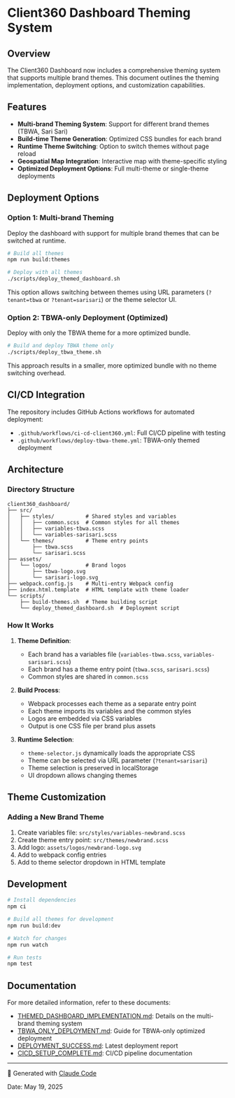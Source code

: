 # Client360 Dashboard Theming System

## Overview

The Client360 Dashboard now includes a comprehensive theming system that supports multiple brand themes. This document outlines the theming implementation, deployment options, and customization capabilities.

## Features

- **Multi-brand Theming System**: Support for different brand themes (TBWA, Sari Sari)
- **Build-time Theme Generation**: Optimized CSS bundles for each brand
- **Runtime Theme Switching**: Option to switch themes without page reload
- **Geospatial Map Integration**: Interactive map with theme-specific styling
- **Optimized Deployment Options**: Full multi-theme or single-theme deployments

## Deployment Options

### Option 1: Multi-brand Theming

Deploy the dashboard with support for multiple brand themes that can be switched at runtime.

```bash
# Build all themes
npm run build:themes

# Deploy with all themes
./scripts/deploy_themed_dashboard.sh
```

This option allows switching between themes using URL parameters (`?tenant=tbwa` or `?tenant=sarisari`) or the theme selector UI.

### Option 2: TBWA-only Deployment (Optimized)

Deploy with only the TBWA theme for a more optimized bundle.

```bash
# Build and deploy TBWA theme only
./scripts/deploy_tbwa_theme.sh
```

This approach results in a smaller, more optimized bundle with no theme switching overhead.

## CI/CD Integration

The repository includes GitHub Actions workflows for automated deployment:

- `.github/workflows/ci-cd-client360.yml`: Full CI/CD pipeline with testing
- `.github/workflows/deploy-tbwa-theme.yml`: TBWA-only themed deployment

## Architecture

### Directory Structure

```
client360_dashboard/
├── src/
│   ├── styles/          # Shared styles and variables
│   │   ├── common.scss  # Common styles for all themes
│   │   ├── variables-tbwa.scss
│   │   └── variables-sarisari.scss
│   └── themes/          # Theme entry points
│       ├── tbwa.scss
│       └── sarisari.scss
├── assets/
│   └── logos/           # Brand logos
│       ├── tbwa-logo.svg
│       └── sarisari-logo.svg
├── webpack.config.js    # Multi-entry Webpack config
├── index.html.template  # HTML template with theme loader
└── scripts/
    ├── build-themes.sh  # Theme building script
    └── deploy_themed_dashboard.sh  # Deployment script
```

### How It Works

1. **Theme Definition**:
   - Each brand has a variables file (`variables-tbwa.scss`, `variables-sarisari.scss`)
   - Each brand has a theme entry point (`tbwa.scss`, `sarisari.scss`)
   - Common styles are shared in `common.scss`

2. **Build Process**:
   - Webpack processes each theme as a separate entry point
   - Each theme imports its variables and the common styles
   - Logos are embedded via CSS variables
   - Output is one CSS file per brand plus assets

3. **Runtime Selection**:
   - `theme-selector.js` dynamically loads the appropriate CSS
   - Theme can be selected via URL parameter (`?tenant=sarisari`)
   - Theme selection is preserved in localStorage
   - UI dropdown allows changing themes

## Theme Customization

### Adding a New Brand Theme

1. Create variables file: `src/styles/variables-newbrand.scss`
2. Create theme entry point: `src/themes/newbrand.scss`
3. Add logo: `assets/logos/newbrand-logo.svg`
4. Add to webpack config entries
5. Add to theme selector dropdown in HTML template

## Development

```bash
# Install dependencies
npm ci

# Build all themes for development
npm run build:dev

# Watch for changes
npm run watch

# Run tests
npm test
```

## Documentation

For more detailed information, refer to these documents:

- [THEMED_DASHBOARD_IMPLEMENTATION.md](./THEMED_DASHBOARD_IMPLEMENTATION.md): Details on the multi-brand theming system
- [TBWA_ONLY_DEPLOYMENT.md](./TBWA_ONLY_DEPLOYMENT.md): Guide for TBWA-only optimized deployment
- [DEPLOYMENT_SUCCESS.md](./DEPLOYMENT_SUCCESS.md): Latest deployment report
- [CICD_SETUP_COMPLETE.md](./CICD_SETUP_COMPLETE.md): CI/CD pipeline documentation

---

🤖 Generated with [Claude Code](https://claude.ai/code)

Date: May 19, 2025